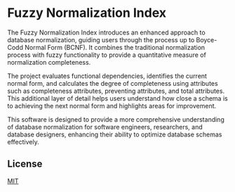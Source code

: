 # Fuzzy Normalization Index

The Fuzzy Normalization Index introduces an enhanced approach to database normalization, guiding users through the process up to Boyce-Codd Normal Form (BCNF). It combines the traditional normalization process with fuzzy functionality to provide a quantitative measure of normalization completeness.

The project evaluates functional dependencies, identifies the current normal form, and calculates the degree of completeness using attributes such as completeness attributes, preventing attributes, and total attributes. This additional layer of detail helps users understand how close a schema is to achieving the next normal form and highlights areas for improvement.

This software is designed to provide a more comprehensive understanding of database normalization for software engineers, researchers, and database designers, enhancing their ability to optimize database schemas effectively.

## License

[MIT](LICENSE)
